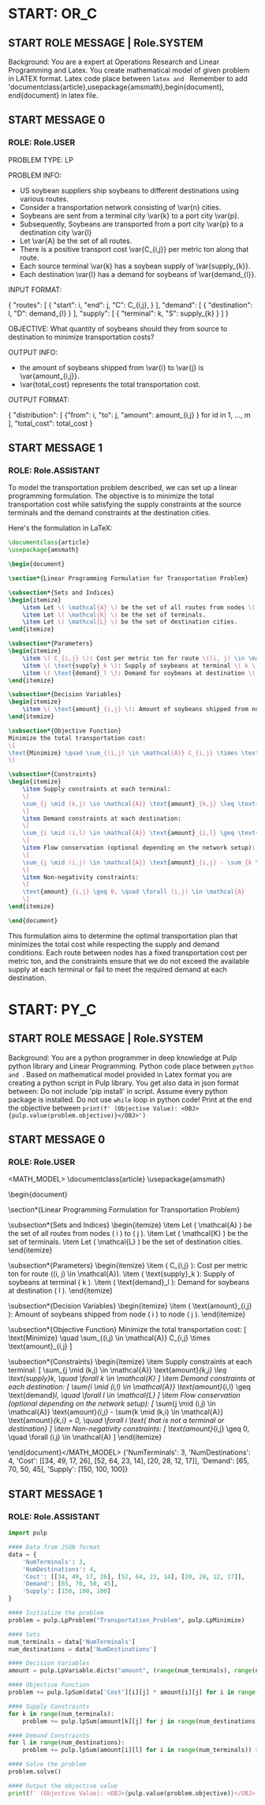 # START: OR_C 
## START ROLE MESSAGE | Role.SYSTEM 
Background: You are a expert at Operations Research and Linear Programming and Latex. You create mathematical model of given problem in LATEX format. Latex code place between ```latex and ``` Remember to add 'documentclass{article},usepackage{amsmath},begin{document}, end{document} in latex file. 
## START MESSAGE 0 
### ROLE: Role.USER
<DESCRIPTION>
PROBLEM TYPE: LP

PROBLEM INFO:

- US soybean suppliers ship soybeans to different destinations using various routes.
- Consider a transportation network consisting of \var{n} cities.
- Soybeans are sent from a terminal city \var{k} to a port city \var{p}.
- Subsequently, Soybeans are transported from a port city \var{p} to a destination city \var{l}
- Let \var{A} be the set of all routes. 
- There is a positive transport cost \var{C_{i,j}} per metric ton along that route.
- Each source terminal \var{k} has a soybean supply of \var{supply_{k}}. 
- Each destination \var{l} has a demand for soybeans of \var{demand_{l}}.

INPUT FORMAT: 

{
    "routes": [
       {
        "start": i,
        "end": j,
        "C": C_{i,j},
       }
    ],
    "demand": [
        {
            "destination": l,
            "D": demand_{l}
        }
    ],
    "supply": [
        {
            "terminal": k,
            "S": supply_{k}
        }
    ]
}

OBJECTIVE: What quantity of soybeans should they from source to destination to minimize transportation costs?

OUTPUT INFO:

- the amount of soybeans shipped from \var{i} to \var{j} is \var{amount_{i,j}}.
- \var{total_cost} represents the total transportation cost.

OUTPUT FORMAT:

{
    "distribution": [
        {"from": i,
         "to": j,
         "amount": amount_{i,j}
        }
        for id in 1, ..., m
    ],
    "total_cost": total_cost
}


</DESCRIPTION>


## START MESSAGE 1 
### ROLE: Role.ASSISTANT
To model the transportation problem described, we can set up a linear programming formulation. The objective is to minimize the total transportation cost while satisfying the supply constraints at the source terminals and the demand constraints at the destination cities.

Here's the formulation in LaTeX:

```latex
\documentclass{article}
\usepackage{amsmath}

\begin{document}

\section*{Linear Programming Formulation for Transportation Problem}

\subsection*{Sets and Indices}
\begin{itemize}
    \item Let \( \mathcal{A} \) be the set of all routes from nodes \( i \) to \( j \).
    \item Let \( \mathcal{K} \) be the set of terminals.
    \item Let \( \mathcal{L} \) be the set of destination cities.
\end{itemize}

\subsection*{Parameters}
\begin{itemize}
    \item \( C_{i,j} \): Cost per metric ton for route \((i, j) \in \mathcal{A}\).
    \item \( \text{supply}_k \): Supply of soybeans at terminal \( k \).
    \item \( \text{demand}_l \): Demand for soybeans at destination \( l \).
\end{itemize}

\subsection*{Decision Variables}
\begin{itemize}
    \item \( \text{amount}_{i,j} \): Amount of soybeans shipped from node \( i \) to node \( j \).
\end{itemize}

\subsection*{Objective Function}
Minimize the total transportation cost:
\[
\text{Minimize} \quad \sum_{(i,j) \in \mathcal{A}} C_{i,j} \times \text{amount}_{i,j}
\]

\subsection*{Constraints}
\begin{itemize}
    \item Supply constraints at each terminal:
    \[
    \sum_{j \mid (k,j) \in \mathcal{A}} \text{amount}_{k,j} \leq \text{supply}_k, \quad \forall k \in \mathcal{K}
    \]
    \item Demand constraints at each destination:
    \[
    \sum_{i \mid (i,l) \in \mathcal{A}} \text{amount}_{i,l} \geq \text{demand}_l, \quad \forall l \in \mathcal{L}
    \]
    \item Flow conservation (optional depending on the network setup):
    \[
    \sum_{j \mid (i,j) \in \mathcal{A}} \text{amount}_{i,j} - \sum_{k \mid (k,i) \in \mathcal{A}} \text{amount}_{k,i} = 0, \quad \forall i \text{ that is not a terminal or destination}
    \]
    \item Non-negativity constraints:
    \[
    \text{amount}_{i,j} \geq 0, \quad \forall (i,j) \in \mathcal{A}
    \]
\end{itemize}

\end{document}
```

This formulation aims to determine the optimal transportation plan that minimizes the total cost while respecting the supply and demand conditions. Each route between nodes has a fixed transportation cost per metric ton, and the constraints ensure that we do not exceed the available supply at each terminal or fail to meet the required demand at each destination.

# START: PY_C 
## START ROLE MESSAGE | Role.SYSTEM 
Background: You are a python programmer in deep knowledge at Pulp python library and Linear Programming. Python code place between ```python and ```. Based on mathematical model provided in Latex format you are creating a python script in Pulp library. You get also data in json format between: <DATA></DATA> Do not include 'pip install' in script. Assume every python package is installed. Do not use `while` loop in python code! Print at the end the objective between <OBJ></OBJ> `print(f' (Objective Value): <OBJ>{pulp.value(problem.objective)}</OBJ>')` 
## START MESSAGE 0 
### ROLE: Role.USER
<MATH_MODEL>
\documentclass{article}
\usepackage{amsmath}

\begin{document}

\section*{Linear Programming Formulation for Transportation Problem}

\subsection*{Sets and Indices}
\begin{itemize}
    \item Let \( \mathcal{A} \) be the set of all routes from nodes \( i \) to \( j \).
    \item Let \( \mathcal{K} \) be the set of terminals.
    \item Let \( \mathcal{L} \) be the set of destination cities.
\end{itemize}

\subsection*{Parameters}
\begin{itemize}
    \item \( C_{i,j} \): Cost per metric ton for route \((i, j) \in \mathcal{A}\).
    \item \( \text{supply}_k \): Supply of soybeans at terminal \( k \).
    \item \( \text{demand}_l \): Demand for soybeans at destination \( l \).
\end{itemize}

\subsection*{Decision Variables}
\begin{itemize}
    \item \( \text{amount}_{i,j} \): Amount of soybeans shipped from node \( i \) to node \( j \).
\end{itemize}

\subsection*{Objective Function}
Minimize the total transportation cost:
\[
\text{Minimize} \quad \sum_{(i,j) \in \mathcal{A}} C_{i,j} \times \text{amount}_{i,j}
\]

\subsection*{Constraints}
\begin{itemize}
    \item Supply constraints at each terminal:
    \[
    \sum_{j \mid (k,j) \in \mathcal{A}} \text{amount}_{k,j} \leq \text{supply}_k, \quad \forall k \in \mathcal{K}
    \]
    \item Demand constraints at each destination:
    \[
    \sum_{i \mid (i,l) \in \mathcal{A}} \text{amount}_{i,l} \geq \text{demand}_l, \quad \forall l \in \mathcal{L}
    \]
    \item Flow conservation (optional depending on the network setup):
    \[
    \sum_{j \mid (i,j) \in \mathcal{A}} \text{amount}_{i,j} - \sum_{k \mid (k,i) \in \mathcal{A}} \text{amount}_{k,i} = 0, \quad \forall i \text{ that is not a terminal or destination}
    \]
    \item Non-negativity constraints:
    \[
    \text{amount}_{i,j} \geq 0, \quad \forall (i,j) \in \mathcal{A}
    \]
\end{itemize}

\end{document}</MATH_MODEL>
<DATA>
{'NumTerminals': 3, 'NumDestinations': 4, 'Cost': [[34, 49, 17, 26], [52, 64, 23, 14], [20, 28, 12, 17]], 'Demand': [65, 70, 50, 45], 'Supply': [150, 100, 100]}</DATA>


## START MESSAGE 1 
### ROLE: Role.ASSISTANT
```python
import pulp

#### Data from JSON format
data = {
    'NumTerminals': 3,
    'NumDestinations': 4,
    'Cost': [[34, 49, 17, 26], [52, 64, 23, 14], [20, 28, 12, 17]],
    'Demand': [65, 70, 50, 45],
    'Supply': [150, 100, 100]
}

#### Initialize the problem
problem = pulp.LpProblem("Transportation_Problem", pulp.LpMinimize)

#### Sets
num_terminals = data['NumTerminals']
num_destinations = data['NumDestinations']

#### Decision Variables
amount = pulp.LpVariable.dicts("amount", (range(num_terminals), range(num_destinations)), lowBound=0, cat='Continuous')

#### Objective Function
problem += pulp.lpSum(data['Cost'][i][j] * amount[i][j] for i in range(num_terminals) for j in range(num_destinations)), "Total_Transportation_Cost"

#### Supply Constraints
for k in range(num_terminals):
    problem += pulp.lpSum(amount[k][j] for j in range(num_destinations)) <= data['Supply'][k], f"Supply_Constraint_{k}"

#### Demand Constraints
for l in range(num_destinations):
    problem += pulp.lpSum(amount[i][l] for i in range(num_terminals)) >= data['Demand'][l], f"Demand_Constraint_{l}"

#### Solve the problem
problem.solve()

#### Output the objective value
print(f' (Objective Value): <OBJ>{pulp.value(problem.objective)}</OBJ>')
```

